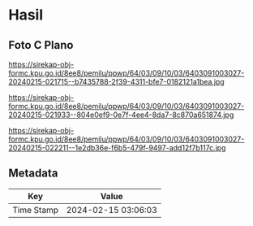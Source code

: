 # Hasil

## Foto C Plano

https://sirekap-obj-formc.kpu.go.id/8ee8/pemilu/ppwp/64/03/09/10/03/6403091003027-20240215-021715--b7435788-2f39-4311-bfe7-0182121a1bea.jpg

https://sirekap-obj-formc.kpu.go.id/8ee8/pemilu/ppwp/64/03/09/10/03/6403091003027-20240215-021933--804e0ef9-0e7f-4ee4-8da7-8c870a651874.jpg

https://sirekap-obj-formc.kpu.go.id/8ee8/pemilu/ppwp/64/03/09/10/03/6403091003027-20240215-022211--1e2db36e-f6b5-479f-9497-add12f7b117c.jpg


## Metadata

| Key        | Value               |
| ---------- | ------------------- |
| Time Stamp | 2024-02-15 03:06:03 |



